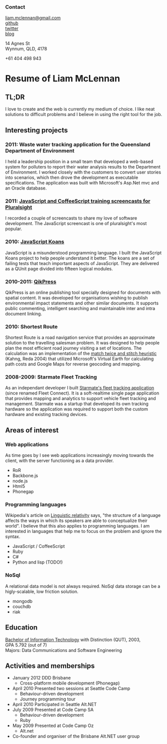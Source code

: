 
<div id="contact">

### Contact

[liam.mclennan@gmail.com](mailto:liam.mclennan@gmail.com)  
[github](http://github.com/liammclennan)  
[twitter](http://twitter.com/liammclennan)  
[blog](http://hackingon.net)

14 Agnes St  
Wynnum, QLD, 4178  

+61 404 498 943

</div>

Resume of Liam McLennan
================

<div id="project-history">

TL;DR
---------

I love to create and the web is currently my medium of choice. I like neat solutions to difficult problems and I believe in using the right tool for the job.

Interesting projects
----------------------------

### 2011: Waste water tracking application for the Queensland Department of Environment 

I held a leadership position in a small team that developed a web-based system for polluters to report their water analysis results to the Department of Environment. I worked closely with the customers to convert user stories into scenarios, which then drove the development as executable specifications. The application was built with Microsoft's Asp.Net mvc and an Oracle database.  

### 2011: [JavaScript and CoffeeScript training screencasts for Pluralsight](http://www.pluralsight-training.net/microsoft/Authors/Details?handle=liam-mclennan)

I recorded a couple of screencasts to share my love of software development. The JavaScript screencast is one of pluralsight's most popular.  

### 2010: [JavaScript Koans](https://github.com/liammclennan/JavaScript-Koans)

JavaScript is a misunderstood programming language. I built the JavaScript Koans project to help people understand it better. The koans are a set of failing tests that teach important aspects of JavaScript. They are delivered as a QUnit page divided into fifteen logical modules.

### 2010-2011: [QikPress](http://www.geoqik.com.au/publish.html)

QikPress is an online publishing tool specially designed for documents with spatial content. It was developed for organisations wishing to publish environmental impact statements and other similar documents. It supports public commenting, intelligent searching and maintainable inter and intra document linking. 

### 2010: Shortest Route

Shortest Route is a road navigation service that provides an approximate solution to the travelling salesman problem. It was designed to help people plan the most efficient road journey visiting a set of locations. The calculation was an implementation of the [match twice and stitch heuristic](http://www.sciencedirect.com/science/article/pii/S0167637704000471) (Kahng, Reda 2004) that utilized Microsoft's Virtual Earth for calculating path costs and Google Maps for reverse geocoding and mapping.

### 2008-2009: Starmate Fleet Tracking

As an independant developer I built [Starmate's fleet tracking application](http://www.gpsinnovations.com.au/content/?id=24) (since renamed Fleet Connect). It is a soft-realtime single page application that provides mapping and analytics to support vehicle fleet tracking and management. Starmate was a startup that developed its own tracking hardware so the application was required to support both the custom hardware and existing tracking devices. 

</div>

<div id="interests">

Areas of interest
------------------------

### Web applications

As time goes by I see web applications increasingly moving towards the client, with the server functioning as a data provider.

 * RoR
 * Backbone.js
 * node.js
 * Html5
 * Phonegap

### Programming languages

Wikipedia's article on [Linguistic relativity](http://en.wikipedia.org/wiki/Linguistic_relativity) says, "the structure of a language affects the ways in which its speakers are able to conceptualize their world". I believe that this also applies to programming languages. I am interested in languages that help me to focus on the problem and ignore the syntax.

 * JavaScript / CoffeeScript
 * Ruby
 * C#
 * Python and lisp (TODO!)
 
### NoSql
 
  A relational data model is not always required. NoSql data storage can be a higly-scalable, low friction solution.

  * mongodb
  * couchdb
  * riak 

</div>

<div id="education">

Education
--------------

[Bachelor of Information Technology](http://www.courses.qut.edu.au/cgi-bin/WebObjects/Courses.woa/wa/selectMajorFromMain?pres=sf&courseID=13102) with Distinction (QUT), 2003,   
GPA 5.792  (out of 7)  
Majors: Data Communications and Software Engineering

</div>

<div id="activities">

Activities and memberships
---------------------------------------

* January 2012 DDD Brisbane
    * Cross-platform mobile development (Phonegap)
* April 2010 Presented two sessions at Seattle Code Camp
    * Behaviour-driven development
    * Journey programming tour
* April 2010 Participated in Seattle Alt.NET
* July 2009 Presented at Code Camp SA
    * Behaviour-driven development
    * Ruby
* May 2009 Presented at Code Camp Oz
    * Alt.net
* Co-founder and organiser of the Brisbane Alt.NET user group

</div>